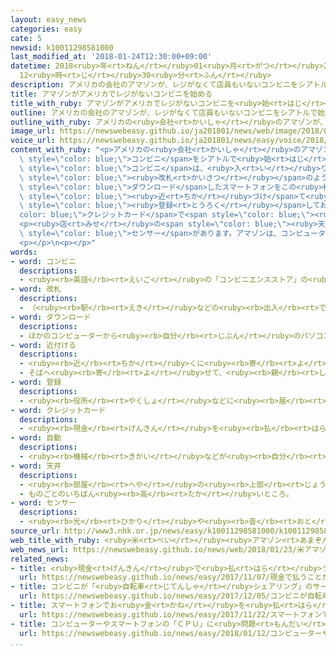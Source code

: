 ```yaml
---
layout: easy_news
categories: easy
cate: 5
newsid: k10011298581000
last_modified_at: '2018-01-24T12:30:00+09:00'
datetime: 2018<ruby>年<rt>ねん</rt></ruby>01<ruby>月<rt>がつ</rt></ruby>24<ruby>日<rt>にち</rt></ruby>
  12<ruby>時<rt>じ</rt></ruby>30<ruby>分<rt>ふん</rt></ruby>
description: アメリカの会社のアマゾンが、レジがなくて店員もいないコンビニをシアトルで始めました。
title: アマゾンがアメリカでレジがないコンビニを始める
title_with_ruby: アマゾンがアメリカでレジがないコンビニを<ruby>始<rt>はじ</rt></ruby>める
outline: アメリカの会社のアマゾンが、レジがなくて店員もいないコンビニをシアトルで始めました。
outline_with_ruby: アメリカの<ruby>会社<rt>かいしゃ</rt></ruby>のアマゾンが、レジがなくて<ruby>店員<rt>てんいん</rt></ruby>もいないコンビニをシアトルで<ruby>始<rt>はじ</rt></ruby>めました。
image_url: https://newswebeasy.github.io/ja201801/news/web/image/2018/01/23/K10011298581_1801230710_1801230724_01_02.jpg
voice_url: https://newswebeasy.github.io/ja201801/news/easy/voice/2018/01/24/k10011298581000.mp3
content_with_ruby: "<p>アメリカの<ruby>会社<rt>かいしゃ</rt></ruby>のアマゾンが、レジがなくて<ruby>店員<rt>てんいん</rt></ruby>もいない<span\
  \ style=\"color: blue;\">コンビニ</span>をシアトルで<ruby>始<rt>はじ</rt></ruby>めました。</p>\n<p>この<span\
  \ style=\"color: blue;\">コンビニ</span>は、<ruby>入<rt>い</rt></ruby>り<ruby>口<rt>ぐち</rt></ruby>に<ruby>駅<rt>えき</rt></ruby>の<span\
  \ style=\"color: blue;\"><ruby>改札<rt>かいさつ</rt></ruby></span>のような<ruby>機械<rt>きかい</rt></ruby>があります。<ruby>客<rt>きゃく</rt></ruby>は、アプリを<span\
  \ style=\"color: blue;\">ダウンロード</span>したスマートフォンをこの<ruby>機械<rt>きかい</rt></ruby>に<span\
  \ style=\"color: blue;\"><ruby>近<rt>ちか</rt></ruby>づけ</span>て<ruby>店<rt>みせ</rt></ruby>に<ruby>入<rt>はい</rt></ruby>ります。そして、<ruby>買<rt>か</rt></ruby>いたい<ruby>品物<rt>しなもの</rt></ruby>を<ruby>棚<rt>たな</rt></ruby>から<ruby>取<rt>と</rt></ruby>って<ruby>店<rt>みせ</rt></ruby>の<ruby>外<rt>そと</rt></ruby>に<ruby>出<rt>で</rt></ruby>るだけで、<span\
  \ style=\"color: blue;\"><ruby>登録<rt>とうろく</rt></ruby></span>しておいた<span style=\"\
  color: blue;\">クレジットカード</span>で<span style=\"color: blue;\"><ruby>自動<rt>じどう</rt></ruby></span>でお<ruby>金<rt>かね</rt></ruby>を<ruby>払<rt>はら</rt></ruby>うことができます。</p>\n\
  <p><ruby>店<rt>みせ</rt></ruby>の<span style=\"color: blue;\"><ruby>天井<rt>てんじょう</rt></ruby></span>と<ruby>棚<rt>たな</rt></ruby>にはたくさんのカメラと<span\
  \ style=\"color: blue;\">センサー</span>があります。アマゾンは、コンピューターのＡＩの<ruby>技術<rt>ぎじゅつ</rt></ruby>も<ruby>使<rt>つか</rt></ruby>って、<ruby>誰<rt>だれ</rt></ruby>がどの<ruby>品物<rt>しなもの</rt></ruby>を<ruby>取<rt>と</rt></ruby>ったかわかるようにしていると<ruby>言<rt>い</rt></ruby>っています。</p>\n\
  <p></p>\n<p></p>"
words:
- word: コンビニ
  descriptions:
  - <ruby><rb>英語</rb><rt>えいご</rt></ruby>の「コンビニエンスストア」の<ruby><rb>略</rb><rt>りゃく</rt></ruby>。<ruby><rb>食料品</rb><rt>しょくりょうひん</rt></ruby>や<ruby><rb>日用品</rb><rt>にちようひん</rt></ruby>が、<ruby><rb>手軽</rb><rt>てがる</rt></ruby>にいつでも<ruby><rb>買</rb><rt>か</rt></ruby>えるように<ruby><rb>開</rb><rt>ひら</rt></ruby>いている、<ruby><rb>小型</rb><rt>こがた</rt></ruby>のスーパー。
- word: 改札
  descriptions:
  - （<ruby><rb>駅</rb><rt>えき</rt></ruby>などの<ruby><rb>出入</rb><rt>でい</rt></ruby>り<ruby><rb>口</rb><rt>ぐち</rt></ruby>で）<ruby><rb>乗客</rb><rt>じょうきゃく</rt></ruby>のきっぷを<ruby><rb>調</rb><rt>しら</rt></ruby>べること。また、その<ruby><rb>場所</rb><rt>ばしょ</rt></ruby>。
- word: ダウンロード
  descriptions:
  - ほかのコンピューターから<ruby><rb>自分</rb><rt>じぶん</rt></ruby>のパソコンなどに、<ruby><rb>必要</rb><rt>ひつよう</rt></ruby>なデータを<ruby><rb>取</rb><rt>と</rt></ruby>り<ruby><rb>入</rb><rt>い</rt></ruby>れること。
- word: 近付ける
  descriptions:
  - <ruby><rb>近</rb><rt>ちか</rt></ruby>くに<ruby><rb>寄</rb><rt>よ</rt></ruby>せる。
  - そばへ<ruby><rb>寄</rb><rt>よ</rt></ruby>せて、<ruby><rb>親</rb><rt>した</rt></ruby>しくする。
- word: 登録
  descriptions:
  - <ruby><rb>役所</rb><rt>やくしょ</rt></ruby>などに<ruby><rb>届</rb><rt>とど</rt></ruby>け<ruby><rb>出</rb><rt>で</rt></ruby>て、おおやけに<ruby><rb>認</rb><rt>みと</rt></ruby>めてもらうこと。
- word: クレジットカード
  descriptions:
  - <ruby><rb>現金</rb><rt>げんきん</rt></ruby>を<ruby><rb>払</rb><rt>はら</rt></ruby>わなくても、<ruby><rb>後払</rb><rt>あとばら</rt></ruby>いで<ruby><rb>買</rb><rt>か</rt></ruby>い<ruby><rb>物</rb><rt>もの</rt></ruby>をすることができるカード。
- word: 自動
  descriptions:
  - <ruby><rb>機械</rb><rt>きかい</rt></ruby>などが<ruby><rb>自分</rb><rt>じぶん</rt></ruby>の<ruby><rb>力</rb><rt>ちから</rt></ruby>で<ruby><rb>動</rb><rt>うご</rt></ruby>くこと。
- word: 天井
  descriptions:
  - <ruby><rb>部屋</rb><rt>へや</rt></ruby>の<ruby><rb>上部</rb><rt>じょうぶ</rt></ruby>に<ruby><rb>板</rb><rt>いた</rt></ruby>を<ruby><rb>張</rb><rt>は</rt></ruby>ったもの。また、その<ruby><rb>部分</rb><rt>ぶぶん</rt></ruby>。
  - ものごとのいちばん<ruby><rb>高</rb><rt>たか</rt></ruby>いところ。
- word: センサー
  descriptions:
  - <ruby><rb>光</rb><rt>ひかり</rt></ruby>や<ruby><rb>音</rb><rt>おと</rt></ruby>、<ruby><rb>温度</rb><rt>おんど</rt></ruby>などに<ruby><rb>反応</rb><rt>はんのう</rt></ruby>して、<ruby><rb>電気的</rb><rt>でんきてき</rt></ruby>な<ruby><rb>信号</rb><rt>しんごう</rt></ruby>を<ruby><rb>送</rb><rt>おく</rt></ruby>る<ruby><rb>装置</rb><rt>そうち</rt></ruby>。
source_url: http://www3.nhk.or.jp/news/easy/k10011298581000/k10011298581000.html
web_title_with_ruby: <ruby>米<rt>べい</rt></ruby><ruby>アマゾン<rt>あまぞん</rt></ruby> <ruby>レジ<rt>れじ</rt></ruby>がない<ruby>無人<rt>むじん</rt></ruby><ruby>コンビニ<rt>こんびに</rt></ruby><ruby>店舗<rt>てんぽ</rt></ruby>を<ruby>開店<rt>かいてん</rt></ruby>
web_news_url: https://newswebeasy.github.io/news/web/2018/01/23/米アマゾン-レジがない無人コンビニ店舗を開店
related_news:
- title: <ruby>現金<rt>げんきん</rt></ruby>で<ruby>払<rt>はら</rt></ruby>うことができないレストランがオープン
  url: https://newswebeasy.github.io/news/easy/2017/11/07/現金で払うことができないレストランがオープン
- title: コンビニが「<ruby>自転車<rt>じてんしゃ</rt></ruby>シェアリング」のサービスなどを<ruby>始<rt>はじ</rt></ruby>める
  url: https://newswebeasy.github.io/news/easy/2017/12/05/コンビニが自転車シェアリングのサービスなどを始める
- title: スマートフォンでお<ruby>金<rt>かね</rt></ruby>を<ruby>払<rt>はら</rt></ruby>う<ruby>中国<rt>ちゅうごく</rt></ruby>のサービスが<ruby>駅<rt>えき</rt></ruby>の<ruby>店<rt>みせ</rt></ruby>で<ruby>始<rt>はじ</rt></ruby>まる
  url: https://newswebeasy.github.io/news/easy/2017/11/22/スマートフォンでお金を払う中国のサービスが駅の店で始まる
- title: コンピューターやスマートフォンの「ＣＰＵ」に<ruby>問題<rt>もんだい</rt></ruby>
  url: https://newswebeasy.github.io/news/easy/2018/01/12/コンピューターやスマートフォンのCPUに問題
...
```

